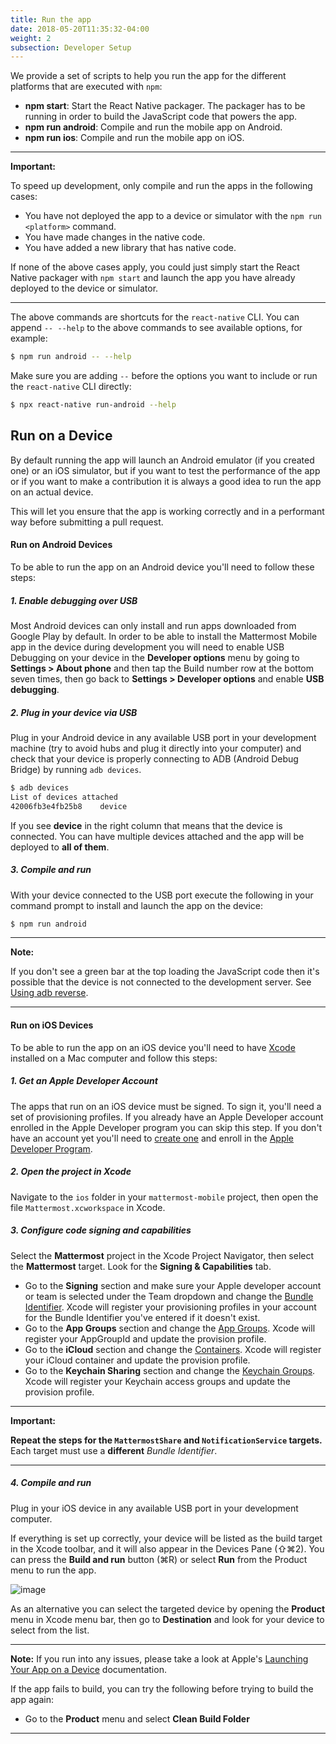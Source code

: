 ```yaml
---
title: Run the app
date: 2018-05-20T11:35:32-04:00
weight: 2
subsection: Developer Setup
---
```


We provide a set of scripts to help you run the app for the different platforms that are executed with `npm`:

* **npm start**: Start the React Native packager. The packager has to be running in order to build the JavaScript code that powers the app.
* **npm run android**: Compile and run the mobile app on Android.
* **npm run ios**: Compile and run the mobile app on iOS.

---
**Important:**

To speed up development, only compile and run the apps in the following cases:
- You have not deployed the app to a device or simulator with the `npm run <platform>` command.
- You have made changes in the native code.
- You have added a new library that has native code.

If none of the above cases apply, you could just simply start the React Native packager with `npm start` and launch the app you have already deployed to the device or simulator.

---

The above commands are shortcuts for the `react-native` CLI.  You can append `-- --help` to the above commands to see available options, for example:

```sh
$ npm run android -- --help
```

Make sure you are adding `--` before the options you want to include or run the `react-native` CLI directly:

```sh
$ npx react-native run-android --help
```

## Run on a Device

By default running the app will launch an Android emulator (if you created one) or an iOS simulator, but if you want to test the performance of the app or if you want to make a contribution it is always a good idea to run the app on an actual device.

This will let you ensure that the app is working correctly and in a performant way before submitting a pull request.

#### Run on Android Devices

To be able to run the app on an Android device you'll need to follow these steps:

##### 1. Enable debugging over USB

Most Android devices can only install and run apps downloaded from Google Play by default. In order to be able to install the Mattermost Mobile app in the device during development you will need to enable USB Debugging on your device in the **Developer options** menu by going to **Settings > About phone** and then tap the Build number row at the bottom seven times, then go back to **Settings > Developer options** and enable **USB debugging**.

##### 2. Plug in your device via USB

Plug in your Android device in any available USB port in your development machine (try to avoid hubs and plug it directly into your computer) and check that your device is properly connecting to ADB (Android Debug Bridge) by running `adb devices`.

```sh
$ adb devices
List of devices attached
42006fb3e4fb25b8    device
```

If you see **device** in the right column that means that the device is connected. You can have multiple devices attached and the app will be deployed to **all of them**.

##### 3. Compile and run

With your device connected to the USB port execute the following in your command prompt to install and launch the app on the device:

```sh
$ npm run android
```

---
**Note:**

If you don't see a green bar at the top loading the JavaScript code then it's possible that the device is not connected to the development server. See [Using adb reverse](http://reactnative.dev/docs/running-on-device.html#method-1-using-adb-reverse-recommended).

---

#### Run on iOS Devices

To be able to run the app on an iOS device you'll need to have [Xcode](https://developer.apple.com/xcode/) installed on a Mac computer and follow this steps:

##### 1. Get an Apple Developer Account

The apps that run on an iOS device must be signed. To sign it, you'll need a set of provisioning profiles. If you already have an Apple Developer account enrolled in the Apple Developer program you can skip this step. If you don't have an account yet you'll need to [create one](https://appleid.apple.com/account?appId=632&returnUrl=https%3A%2F%2Fdeveloper.apple.com%2Faccount%2F#!&page=create) and enroll in the [Apple Developer Program](https://developer.apple.com/programs/).

##### 2. Open the project in Xcode

Navigate to the `ios` folder in your `mattermost-mobile` project, then open the file `Mattermost.xcworkspace` in Xcode.

##### 3. Configure code signing and capabilities

Select the **Mattermost** project in the Xcode Project Navigator, then select the **Mattermost** target. Look for the **Signing & Capabilities** tab.

* Go to the **Signing** section and make sure your Apple developer account or team is selected under the Team dropdown and change the [Bundle Identifier](https://developer.apple.com/documentation/appstoreconnectapi/bundle_ids). Xcode will register your provisioning profiles in your account for the Bundle Identifier you've entered if it doesn't exist.
* Go to the **App Groups** section and change the [App Groups](https://developer.apple.com/documentation/bundleresources/entitlements/com_apple_security_application-groups?language=objc). Xcode will register your AppGroupId and update the provision profile.
* Go to the **iCloud** section and change the [Containers](https://developer.apple.com/documentation/bundleresources/entitlements/com_apple_developer_icloud-container-identifiers?language=objc). Xcode will register your iCloud container and update the provision profile.
* Go to the **Keychain Sharing** section and change the [Keychain Groups](https://developer.apple.com/documentation/bundleresources/entitlements/keychain-access-groups?language=objc). Xcode will register your Keychain access groups and update the provision profile.

---
**Important:**

**Repeat the steps for the `MattermostShare` and `NotificationService` targets.** Each target must use a **different** *Bundle Identifier*.

---

##### 4. Compile and run

Plug in your iOS device in any available USB port in your development computer.

If everything is set up correctly, your device will be listed as the build target in the Xcode toolbar, and it will also appear in the Devices Pane (⇧⌘2). You can press the **Build and run** button (⌘R) or select **Run** from the Product menu to run the app.

![image](/img/mobile/running_ios.png)

As an alternative you can select the targeted device by opening the **Product** menu in Xcode menu bar, then go to **Destination** and look for your device to select from the list.

---
**Note:**
If you run into any issues, please take a look at Apple's [Launching Your App on a Device](https://developer.apple.com/library/content/documentation/IDEs/Conceptual/AppDistributionGuide/LaunchingYourApponDevices/LaunchingYourApponDevices.html#//apple_ref/doc/uid/TP40012582-CH27-SW4) documentation.

If the app fails to build, you can try the following before trying to build the app again:

- Go to the **Product** menu and select **Clean Build Folder**

---
